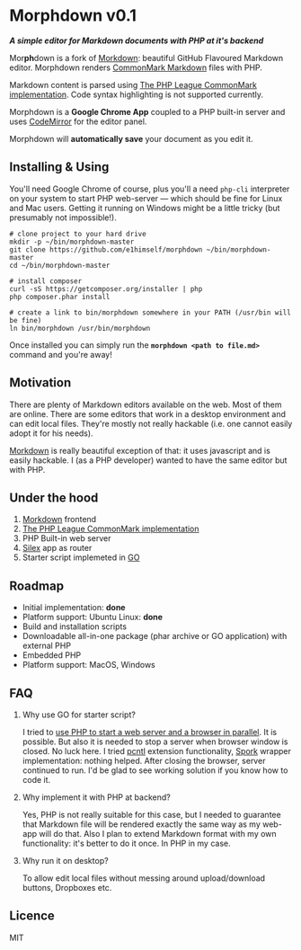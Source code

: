 # Morphdown v0.1

***A simple editor for Markdown documents with PHP at it's backend***

Mor**ph**down is a fork of [Morkdown](https://github.com/rvagg/morkdown): beautiful GitHub Flavoured Markdown editor. Morphdown renders [CommonMark Markdown](http://commonmark.org/) files with PHP.

Markdown content is parsed using [The PHP League CommonMark implementation](https://github.com/thephpleague/commonmark). Code syntax highlighting is not supported currently.

Morphdown is a **Google Chrome App** coupled to a PHP built-in server and uses [CodeMirror](http://codemirror.net) for the editor panel.

Morphdown will **automatically save** your document as you edit it.

## Installing & Using

You'll need Google Chrome of course, plus you'll a need `php-cli` interpreter on your system to start PHP web-server &mdash; which should be fine for Linux and Mac users. Getting it running on Windows might be a little tricky (but presumably not impossible!).

```
# clone project to your hard drive
mkdir -p ~/bin/morphdown-master
git clone https://github.com/e1himself/morphdown ~/bin/morphdown-master
cd ~/bin/morphdown-master

# install composer
curl -sS https://getcomposer.org/installer | php
php composer.phar install

# create a link to bin/morphdown somewhere in your PATH (/usr/bin will be fine)
ln bin/morphdown /usr/bin/morphdown
```

Once installed you can simply run the **`morphdown <path to file.md>`** command and you're away!

## Motivation

There are plenty of Markdown editors available on the web. Most of them are online. There are some editors that work in a desktop environment and can edit local files. They're mostly not really hackable (i.e. one cannot easily adopt it for his needs). 

[Morkdown](https://github.com/rvagg/morkdown) is really beautiful exception of that: it uses javascript and is easily hackable. I (as a PHP developer) wanted to have the same editor but with PHP.

## Under the hood

1. [Morkdown](https://github.com/rvagg/morkdown) frontend
2. [The PHP League CommonMark implementation](https://github.com/thephpleague/commonmark)
3. PHP Built-in web server
4. [Silex](https://github.com/silexphp/Silex) app as router
5. Starter script implemeted in [GO](https://golang.org/) 

## Roadmap

* Initial implementation: **done**
* Platform support: Ubuntu Linux: **done**
* Build and installation scripts
* Downloadable all-in-one package (phar archive or GO application) with external PHP
* Embedded PHP
* Platform support: MacOS, Windows

## FAQ

1. Why use GO for starter script?
   
   I tried to [use PHP to start a web server and a browser in parallel](https://gist.github.com/e1himself/49f03029a43bfd0b1b14). It is possible. But also it is needed to stop a server when browser window is closed. No luck here. I tried [pcntl](http://php.net/manual/ru/book.pcntl.php) extension functionality, [Spork](https://github.com/kriswallsmith/spork) wrapper implementation: nothing helped. After closing the browser, server continued to run. I'd be glad to see working solution if you know how to code it.

2. Why implement it with PHP at backend?

	Yes, PHP is not really suitable for this case, but I needed to guarantee that Markdown file will be rendered exactly the same way as my web-app will do that. Also I plan to extend Markdown format with my own functionality: it's better to do it once. In PHP in my case.
  
3. Why run it on desktop?

   To allow edit local files without messing around upload/download buttons, Dropboxes etc.


## Licence

MIT
